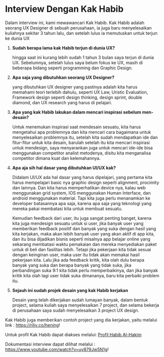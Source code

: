 # Interview Dengan Kak Habib  

Dalam interview ini, kami mewawancari Kak Habib. Kak Habib adalah seorang UX Designer di sebuah perusahaan, ia juga baru menyelesaikan kuliahnya sekitar 3 tahun lalu, dan setelah lulus ia memutuskan untuk terjun ke dunia UX

1. **Sudah berapa lama kak Habib terjun di dunia UX?**
   
   hingga saat ini kurang lebih sudah 1 tahun 3 bulan saya terjun di dunia UX. Sebelumnya, setelah lulus saya belum fokus ke UX, masih di beberapa bidang seperti               programming dan Graphic Design.

2. **Apa saja yang dibutuhkan seorang UX Designer?**
   
   yang dibutuhkan UX designer yang pastinya adalah kita harus memahami teori terlebih dahulu, seperti UX Law, Uristic Evaluation, Framework design seperti design thinking, design sprint, double diamond, dan UX research yang harus di pelajari.
   
3. **Apa yang kak Habib lakukan dalam mencari inspirasi sebelum men-desain?**
   
   Untuk menemukan inspirasi saat mendesain sesuatu, kita harus mengetahui apa problemnya dan kita mencari cara bagaimana untuk menyelesaikan problemnya itu, setelah kita sudah mendapatkan ide dan fitur-fitur untuk kita desain, barulah setelah itu kita mencari inspirasi untuk mendesign, saya menyarankan juga untuk mencari ide-ide bisa menggunakan competitor analist metodenya, disitu kita menganalisa competitor dimana kuat dan kelemahannya.
   
4. **Apa aja sih hal dasar yang dibutuhkan UI/UX kak?**
   
   Didalam UI/UX ada hal dasar yang harus dipelajari, yang pertama kita harus mempelajari basic nya graphic design seperti alignment, procimity dan lainnya. Dan kita harus memperhatikan device nya, kalau web menggunakan grid system, IOS menggunakan Human Interface, dan android menggunakan material. Tapi kita juga perlu menanamkan ke developer batasannya apa saja, karena apa saja yang teknologi yang mereka pakai membatasi kita untuk membuat sesuatu.
	
   Kemudian feedback dari user, itu juga sangat penting banget, karena kita juga mendesign sesuatu untuk si user, jika banyak user yang memberikan feedback positif dan banyak yang suka dengan hasil yang kita kerjakan, maka akan lebih banyak user yang akan aktif di app kita, dan itu bisa dijadikan bisnis seperti misalnya app  belajar online yang sekarang membatasi waktu pemakaian dan mereka menyediakan paket untuk di beli dan fasilitas lebih. Tetapi jika pekerjaan kita tidak sesuai dengan keinginan user, maka user itu tidak akan memakai hasil pekerjaan kita. Lalu jika ada feedback kritik, kita olah dulu berapa banyak yang suka dan berapa banyak yang tidak suka, jika perbandingan suka 9:1 kita tidak perlu memperbaikinya, dan jika banyak kritik kita olah lagi user tidak suka dimananya, baru kita perbaiki problem itu.

5. **Sejauh ini sudah projek desain yang kak Habib kerjakan**

   Desain yang telah dikerjakan sudah lumayan banyak, dalam bentuk project, selama kuliah saya menyelesaikan 7 project, dan selama bekerja di perusahaan saya sudah        menyelesaikan 3 project UX design.

Kak Habib juga memberikan contoh project yang dia kerjakan, yaitu melalui link : https://riliv.co/hening!

Untuk profil Kak Habib dapat diakses melalui: [Profil Habib Al-Hakim](https://www.linkedin.com/mwlite/in/habib-al-hakim-a097aa172)

Dokumentasi interview dapat dilihat melalui : https://www.youtube.com/watch?v=uy879Jw5N1g!
